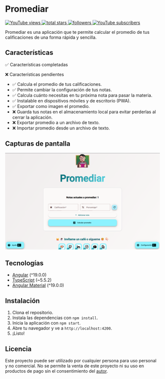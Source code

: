 # Promediar

<a href="https://www.youtube.com/channel/UCFjfIk29NqqPGmrCfCV14Yg">
    <img alt="YouTube views" title="YouTube views" src="https://custom-icon-badges.demolab.com/youtube/channel/views/UCFjfIk29NqqPGmrCfCV14Yg?color=9d7203&logo=eye&logoColor=black&style=for-the-badge&labelColor=f3c913"/>
</a> 
<a href="https://github.com/MrNizzy?tab=repositories&sort=stargazers">
    <img alt="total stars" title="Total stars on GitHub" src="https://custom-icon-badges.demolab.com/github/stars/MrNizzy?color=9d7203&style=for-the-badge&labelColor=f3c913&logo=star&logoColor=black"/>
</a>
<a href="https://github.com/MrNizzy?tab=followers">
    <img alt="followers" title="Follow me on Github" src="https://custom-icon-badges.demolab.com/github/followers/MrNizzy?color=1155ba&labelColor=236ad3&style=for-the-badge&logo=person-add&label=Follow&logoColor=white"/>
</a>
<a href="https://www.youtube.com/channel/UCFjfIk29NqqPGmrCfCV14Yg?sub_confirmation=1">
    <img alt="YouTube subscribers" title="Subscribe to my YouTube channel" src="https://custom-icon-badges.demolab.com/youtube/channel/subscribers/UCFjfIk29NqqPGmrCfCV14Yg?color=a80f23&label=SUBSCRIBE&logo=video&logoColor=white&style=for-the-badge&labelColor=c70f23"/>
</a>

Promediar es una aplicación que te permite calcular el promedio de tus calificaciones de una forma rápida y sencilla.

## Características

✅ Características completadas

❌ Características pendientes

- ✅ Calcula el promedio de tus calificaciones.
- ✅ Permite cambiar la configuración de tus notas.
- ✅ Calcula cuánto necesitas en tu próxima nota para pasar la materia.
- ✅ Instalable en dispositivos móviles y de escritorio (PWA).
- ✅ Exportar como imagen el promedio.
- ❌ Guarda tus notas en el almacenamiento local para evitar perderlas al cerrar la aplicación.
- ❌ Exportar promedio a un archivo de texto.
- ❌ Importar promedio desde un archivo de texto.

## Capturas de pantalla

![Captura de pantalla 1](./public/screenshot.png)

## Tecnologías

- [Angular](https://angular.dev/) (^19.0.0)
- [TypeScript](https://www.typescriptlang.org/) (~5.5.2)
- [Angular Material](https://material.angular.io/) (^19.0.0)

## Instalación

1. Clona el repositorio.
2. Instala las dependencias con `npm install`.
3. Inicia la aplicación con `npm start`.
4. Abre tu navegador y ve a `http://localhost:4200`.
5. ¡Listo!

## Licencia

Este proyecto puede ser utilizado por cualquier persona para uso personal y no comercial. No se permite la venta de este proyecto ni su uso en productos de pago sin el consentimiento del [autor](mailto:mrnizzy@proton.me).
